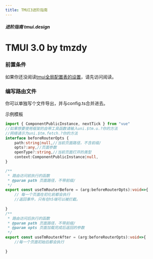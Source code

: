 ```yaml
---
title: TMUI3进阶指南
---
```


<dirtoc></dirtoc>

##### 进阶指南 tmui.design

# TMUI 3.0 by tmzdy

### 前置条件
如果你还没阅读[tmui全局配置表的设置](/doc/advanced/tmui全局配置.html)，请先访问阅读。

### 编写路由文件
你可以单独写个文件导出，并与config.ts合并进去。

示例模板
```ts
import { ComponentPublicInstance, nextTick } from "vue"
//如果想要使用框架的自带工具函数请输入uni.$tm.u.?你的方法
//网络请示为uni.$tm.fetch.?你的方法
interface beforeRouterOpts {
	path:string|null,//当前页面路径，不含前缀/
	opts?:any,//页面参数
	openType?:string,//当前页面打开的类型
	context:ComponentPublicInstance|null,
}

/**
 * 路由访问前执行的函数
 * @param path 页面路径，不带前缀/
 */
export const useTmRouterBefore = (arg:beforeRouterOpts):void=>{
    // 每一个页面在初化前都会执行
	//返回事件，只有在h5端可以被拦截。
	
}
/**
 * 路由访问后执行的函数
 * @param path 页面路径，不带前缀/
 * @param opts 页面加载完成后返回的参数
 */
export const useTmRouterAfter = (arg:beforeRouterOpts):void=>{
    //每一个页面初始后都会执行
   
}

```